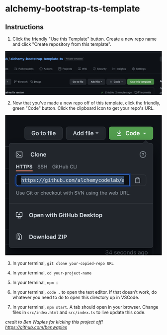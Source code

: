 # alchemy-bootstrap-ts-template 

## Instructions

1) Click the friendly "Use this Template" button. Create a new repo name and click "Create repository from this template".

![Template](./src/assets/template.png)


2) Now that you've made a new repo off of this template, click the friendly, green "Code" button. Click the clipboard icon to get your repo's URL.

![Clone](./src/assets/clone.png)

3) In your terminal, `git clone your-copied-repo URL`

4) In your terminal, `cd your-project-name`

5) In your terminal, `npm i`

6) In your terminal, `code .` to open the text editor. If that doesn't work, do whatever you need to do to open this directory up in VSCode.

7) In your terminal, `npm start`. A tab should open in your browser. Change files in `src/index.html` and `src/index.ts` to live update this code.

_credit to Ben Waples for kicking this project off!  https://github.com/benwaples_